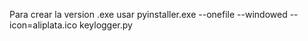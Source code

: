 Para crear la version .exe usar pyinstaller.exe --onefile --windowed --icon=aliplata.ico keylogger.py